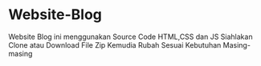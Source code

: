 # Website-Blog
Website Blog ini menggunakan Source Code HTML,CSS dan JS 
Siahlakan Clone atau Download File Zip 
Kemudia Rubah Sesuai Kebutuhan Masing-masing
